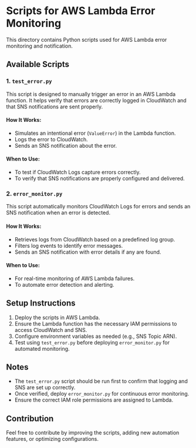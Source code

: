 # Scripts for AWS Lambda Error Monitoring

This directory contains Python scripts used for AWS Lambda error monitoring and notification.

## Available Scripts

### 1. `test_error.py`
This script is designed to manually trigger an error in an AWS Lambda function. It helps verify that errors are correctly logged in CloudWatch and that SNS notifications are sent properly.

#### How It Works:
- Simulates an intentional error (`ValueError`) in the Lambda function.
- Logs the error to CloudWatch.
- Sends an SNS notification about the error.

#### When to Use:
- To test if CloudWatch Logs capture errors correctly.
- To verify that SNS notifications are properly configured and delivered.

### 2. `error_monitor.py`
This script automatically monitors CloudWatch Logs for errors and sends an SNS notification when an error is detected.

#### How It Works:
- Retrieves logs from CloudWatch based on a predefined log group.
- Filters log events to identify error messages.
- Sends an SNS notification with error details if any are found.

#### When to Use:
- For real-time monitoring of AWS Lambda failures.
- To automate error detection and alerting.

## Setup Instructions
1. Deploy the scripts in AWS Lambda.
2. Ensure the Lambda function has the necessary IAM permissions to access CloudWatch and SNS.
3. Configure environment variables as needed (e.g., SNS Topic ARN).
4. Test using `test_error.py` before deploying `error_monitor.py` for automated monitoring.

## Notes
- The `test_error.py` script should be run first to confirm that logging and SNS are set up correctly.
- Once verified, deploy `error_monitor.py` for continuous error monitoring.
- Ensure the correct IAM role permissions are assigned to Lambda.

## Contribution
Feel free to contribute by improving the scripts, adding new automation features, or optimizing configurations.
